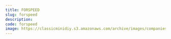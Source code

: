 ```yaml
---
title: FORSPEED
slug: forspeed
description:
code: forspeed
image: https://classicminidiy.s3.amazonaws.com/archive/images/companies/wp044717f6_06.png
---
```


<!-- Content of the page -->

##

    